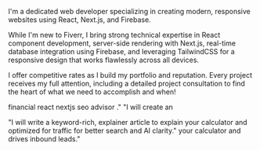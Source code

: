 I'm a dedicated web developer specializing in creating modern, responsive websites using React, Next.js, and Firebase.

While I'm new to Fiverr, I bring strong technical expertise in React component development, server-side rendering with Next.js, real-time database integration using Firebase, and leveraging TailwindCSS for a responsive design that works flawlessly across all devices.

I offer competitive rates as I build my portfolio and reputation. Every project receives my full attention, including a detailed project consultation to find the heart of what we need to accomplish and when!

financial 
react
nextjs
seo 
advisor
 ."
"I will create an


"I will
write a keyword-rich, explainer article to explain your calculator and  optimized for traffic 
for better search and AI clarity."
your calculator and drives inbound leads."










